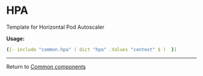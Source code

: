 # HPA

Template for Horizontal Pod Autoscaler

**Usage:**

```yaml
{{- include "common.hpa" ( dict "hpa" .Values "context" $ )  }}
```

___
Return to [Common components](./README.md)
